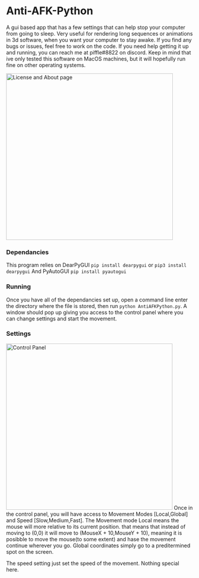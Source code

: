 # Anti-AFK-Python
A gui based app that has a few settings that can help stop your computer from going to sleep. Very useful for rendering long sequences or animations in 3d software, when you want your computer to stay awake. If you find any bugs or issues, feel free to work on the code. If you need help getting it up and running, you can reach me at piffle#8822 on discord. Keep in mind that ive only tested this software on MacOS machines, but it will hopefully run fine on other operating systems.

<img width="450" alt="License and About page" src="https://user-images.githubusercontent.com/43052612/119201709-4ac68a00-ba44-11eb-9882-2323af44672d.png">

### Dependancies
This program relies on DearPyGUI `pip install dearpygui` or `pip3 install dearpygui`
And PyAutoGUI `pip install pyautogui`

### Running
Once you have all of the dependancies set up, open a command line enter the directory where the file is stored, then run `python AntiAFKPython.py`. A window should pop up giving you access to the control panel where you can change settings and start the movement.

### Settings
<img width="449" alt="Control Panel" src="https://user-images.githubusercontent.com/43052612/119201714-4dc17a80-ba44-11eb-8380-33307ae3bfd5.png">
Once in the control panel, you will have access to Movement Modes [Local,Global] and Speed [Slow,Medium,Fast].
The Movement mode Local means the mouse will more relative to its current position. that means that instead of moving to (0,0) it will move to (MouseX + 10,MouseY + 10), meaning it is posibble to move the mouse(to some extent) and hase the movement continue wherever you go. Global coordinates simply go to a preditermined spot on the screen.

The speed setting just set the speed of the movement. Nothing special here.

